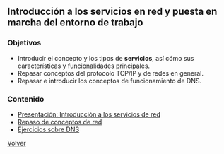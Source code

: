 ## Introducción a los servicios en red y puesta en marcha del entorno de trabajo

### Objetivos

* Introducir el concepto y los tipos de **servicios**, así cómo sus características y funcionalidades principales.
* Repasar conceptos del protocolo TCP/IP y de redes en general.
* Repasar e introducir los conceptos de funcionamiento de DNS.

### Contenido

* [Presentación: Introducción a los servicios de red]()
* [Repaso de conceptos de red](repaso.md)
* [Ejercicios sobre DNS](dns.md)

[Volver](/servicios-gs/index.md)
